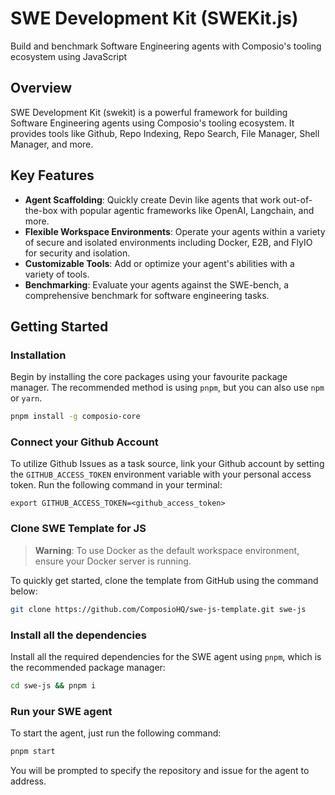 # SWE Development Kit (SWEKit.js)

Build and benchmark Software Engineering agents with Composio's tooling ecosystem using JavaScript

## Overview

SWE Development Kit (swekit) is a powerful framework for building Software Engineering agents using Composio's tooling ecosystem. 
It provides tools like Github, Repo Indexing, Repo Search, File Manager, Shell Manager, and more.

## Key Features

- **Agent Scaffolding**: Quickly create Devin like agents that work out-of-the-box with popular agentic frameworks like OpenAI, Langchain, and more.
- **Flexible Workspace Environments**: Operate your agents within a variety of secure and isolated environments including Docker, E2B, and FlyIO for security and isolation.
- **Customizable Tools**: Add or optimize your agent's abilities with a variety of tools.
- **Benchmarking**: Evaluate your agents against the SWE-bench, a comprehensive benchmark for software engineering tasks.

## Getting Started
### Installation

Begin by installing the core packages using your favourite package manager. The recommended method is using `pnpm`, but you can also use `npm` or `yarn`.

``` bash
pnpm install -g composio-core
```

### Connect your Github Account
To utilize Github Issues as a task source, link your Github account by setting the `GITHUB_ACCESS_TOKEN` environment variable with your personal access token. Run the following command in your terminal:

```
export GITHUB_ACCESS_TOKEN=<github_access_token>
```


### Clone SWE Template for JS

> **Warning**: To use Docker as the default workspace environment, ensure your Docker server is running.

To quickly get started, clone the template from GitHub using the command below:
```bash Clon and setup SWE Template
git clone https://github.com/ComposioHQ/swe-js-template.git swe-js
```

### Install all the dependencies

Install all the required dependencies for the SWE agent using `pnpm`, which is the recommended package manager:
```bash Install all the dependencies
cd swe-js && pnpm i
```

### Run your SWE agent

To start the agent, just run the following command:
```bash Run the agent
pnpm start
```
You will be prompted to specify the repository and issue for the agent to address.

